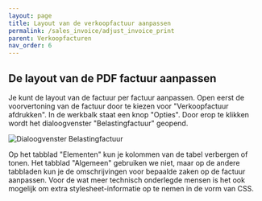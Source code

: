 ```yaml
---
layout: page
title: Layout van de verkoopfactuur aanpassen
permalink: /sales_invoice/adjust_invoice_print
parent: Verkoopfacturen
nav_order: 6
---
```


## De layout van de PDF factuur aanpassen
Je kunt de layout van de factuur per factuur aanpassen.
Open eerst de voorvertoning van de factuur door te kiezen voor "Verkoopfactuur afdrukken".
In de werkbalk staat een knop "Opties". Door erop te klikken wordt het dialoogvenster
"Belastingfactuur" geopend.

![Dialoogvenster Belastingfactuur]({{site.baseurl}}/assets/taxinvoice_layout_adjustment.png)

Op het tabblad "Elementen" kun je kolommen van de tabel verbergen of tonen.
Het tabblad "Algemeen" gebruiken we niet, maar op de andere tabbladen kun je de omschrijvingen
voor bepaalde zaken op de factuur aanpassen.
Voor de wat meer technisch onderlegde mensen is het ook mogelijk om extra stylesheet-informatie op te nemen
in de vorm van CSS.